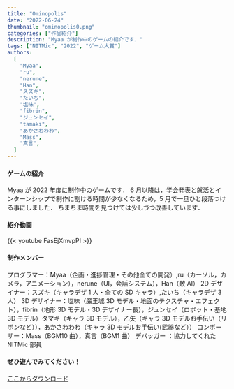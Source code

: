 ```yaml
---
title: "Ominopolis"
date: "2022-06-24"
thumbnail: "ominopolis0.png"
categories: ["作品紹介"]
description: "Myaa が制作中のゲームの紹介です．"
tags: ["NITMic", "2022", "ゲーム大賞"]
authors:
  [
    "Myaa",
    "ru",
    "nerune",
    "Han",
    "スズキ",
    "たいち",
    "塩味",
    "fibrin",
    "ジュンセイ",
    "tamaki",
    "あかさわわわ",
    "Mass",
    "真言",
  ]
---
```


#### ゲームの紹介

Myaa が 2022 年度に制作中のゲームです．
6 月以降は，学会発表と就活とインターンシップで制作に割ける時間が少なくなるため，5 月で一旦ひと段落つける事にしました．
ちまちま時間を見つけては少しづつ改善しています．

#### 紹介動画

{{< youtube FasEjXmvpPI >}}

#### 制作メンバー

プログラマー：Myaa（企画・進捗管理・その他全ての開発）,ru（カーソル，カメラ，アニメーション），nerune（UI，会話システム），Han（敵 AI）
2D デザイナー：スズキ（キャラデザ 1 人・全ての SD キャラ）,たいち（キャラデザ 3 人）
3D デザイナー：塩味（魔王城 3D モデル・地面のテクスチャ・エフェクト），fibrin（地形 3D モデル・3D デザイナー長），ジュンセイ（ロボット・基地 3D モデル）タマキ（キャラ 3D モデル），乙矢（キャラ 3D モデルお手伝い（リボンなど）），あかさわわわ（キャラ 3D モデルお手伝い(武器など））
コンポーザー：Mass（BGM10 曲），真言（BGM1 曲）
デバッガー ：協力してくれた NITMic 部員

#### ぜひ遊んでみてください！

[ここからダウンロード](https://drive.google.com/drive/folders/16ANRzHVlEISbWRiqScvmPoe0uYKCeNdm?usp=sharing)
